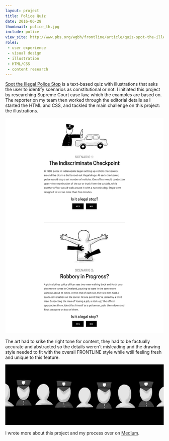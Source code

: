 ```yaml
---
layout: project
title: Police Quiz
date: 2016-06-28
thumbnail: police_th.jpg
include: police
view_site: http://www.pbs.org/wgbh/frontline/article/quiz-spot-the-illegal-police-stop/
roles:
 - user experience
 - visual design
 - illustration
 - HTML/CSS
 - content research
---
```


[Spot the Illegal Police Stop](http://www.pbs.org/wgbh/frontline/article/quiz-spot-the-illegal-police-stop/) is a text-based quiz with illustrations that asks the user to identify scenarios as constitutional or not. I initiated this project by researching Supreme Court case law, which the examples are based on. The reporter on my team then worked through the editorial details as I started the HTML and CSS, and tackled the main challenge on this project: the illustrations. 

<div class="inline inline--column">
	<img class="border" src="../img/police_d.jpg">
</div>

The art had to srike the right tone for content, they had to be factually accurate and abstracted so the details weren't misleading and the drawing style needed to fit with the overall FRONTLINE style while wtill feeling fresh and unique to this feature.

<div class="inline inline--wide">
	<img src="../img/police_lede.jpg">
</div>

I wrote more about this project and my process over on [Medium](https://medium.com/@nolan5million/designing-a-quiz-about-police-e64a7429831b#.st5w0of39).